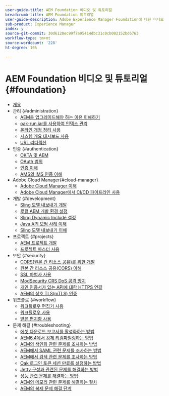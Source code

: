 ```yaml
---
user-guide-title: AEM Foundation 비디오 및 튜토리얼
breadcrumb-title: AEM Foundation 튜토리얼
user-guide-description: Adobe Experience Manager Foundation에 대한 비디오 및 튜토리얼 모음입니다.
sub-product: Experience Manager
index: y
source-git-commit: 30d6120ec99f7a95414dbc31c0cb002152bd6763
workflow-type: tm+mt
source-wordcount: '228'
ht-degree: 16%

---
```



# AEM Foundation 비디오 및 튜토리얼 {#foundation}

+ [개요](./overview.md)
+ 관리 {#administration}
   + [AEM을 업그레이드해야 하는 이유 이해하기](./administration/understand-reasons-to-upgrade.md)
   + [oak-run.jar를 사용하여 인덱스 관리](./administration/use-oak-run-jar-to-manage-indexes.md)
   + [온라인 개정 정리 사용](./administration/use-online-revision-clean-up.md)
   + [시스템 개요 대시보드 사용](./administration/use-the-system-overview-dashboard.md)
   + [URL 리디렉션](./administration/url-redirection.md)
+ 인증 {#authentication}
   + [OKTA 및 AEM](authentication/okta-saml-integration.md)
   + [OAuth 범위](authentication/oauth-code-sample-develop.md)
   + [인증 이해](authentication/authentication-support-article-understand.md)
   + [AMS의 IMS 인증 이해](authentication/adobe-ims-authentication-technical-video-understand.md)
+ Adobe Cloud Manager{#cloud-manager}
   + [Adobe Cloud Manager 이해](./cloud-manager/understand-cloud-manager-for-aem.md)
   + [Adobe Cloud Manager에서 CI/CD 파이프라인 사용](./cloud-manager/use-the-cicd-pipeline-in-cloud-manager-for-aem.md)
+ 개발 {#development}
   + [Sling 모델 내보내기 개발](./development/develop-sling-model-exporter.md)
   + [로컬 AEM 개발 환경 설정](./development/set-up-a-local-aem-development-environment.md)
   + [Sling Dynamic Include 설정](./development/set-up-sling-dynamic-include.md)
   + [Java API 모범 사례 이해](./development/understand-java-api-best-practices.md)
   + [Sling 모델 내보내기 이해](./development/understand-sling-model-exporter.md)
+ 프로젝트 {#projects}
   + [AEM 프로젝트 개발](./projects/develop-aem-projects.md)
   + [프로젝트 마스터 사용](./projects/use-project-masters.md)
+ 보안 {#security}
   + [CORS(원본 간 리소스 공유)를 위한 개발](./security/develop-for-cross-origin-resource-sharing.md)
   + [원본 간 리소스 공유(CORS) 이해](./security/understand-cross-origin-resource-sharing.md)
   + [SSL 마법사 사용](./security/use-the-ssl-wizard.md)
   + [ModSecurity CRS DoS 공격 방지](./security/modsecurity-crs-dos-attack-protection.md)
   + [개인 인증서가 있는 API에 대한 HTTPS 연결](./security/call-internal-apis-having-private-certificate.md)
   + [AEM의 상호 TLS(mTLS) 인증](./security/mutual-tls-authentication.md)
+ 워크플로 {#workflow}
   + [워크플로우 편집기 사용](./workflow/use-the-workflow-editor.md)
   + [워크플로우 사용](./workflow/use-workflow.md)
   + [받은 편지함 사용](./workflow/use-the-inbox.md)
+ 문제 해결 {#troubleshooting}
   + [에셋 다운로드 보고서를 활성화하는 방법](./troubleshooting/how-to-enable-asset-download-report.md)
   + [AEM6.4에서 강제 리컴파일링하는 방법](./troubleshooting/how-to-force-recompilation.md)
   + [AEM의 색인화 관련 문제를 조사하는 방법](./troubleshooting/how-to-investigate-indexing-related-issues.md)
   + [AEM에서 SAML 관련 문제를 조사하는 방법](./troubleshooting/how-to-investigate-saml-related-issues.md)
   + [AEM에서 검색 관련 문제를 조사하는 방법](./troubleshooting/how-to-investigate-search-related-issues.md)
   + [Oak 로그인 토큰 세션 만료를 설정하는 방법](./troubleshooting/how-to-set-the-oak-login-token-session-expiration.md)
   + [Jetty 구성과 관련된 문제를 해결하는 방법](./troubleshooting/how-to-troubleshoot-issues-related-to-jetty-configuration.md)
   + [성능 관련 문제를 해결하는 방법](./troubleshooting/how-to-troubleshoot-performance-related-issues.md)
   + [AEM의 메모리 관련 문제를 해결하는 절차](./troubleshooting/steps-to-resolve-memory-related-issues.md)
   + [AEM의 복제 문제 해결 단계](./troubleshooting/steps-to-resolve-replication-issues.md)
